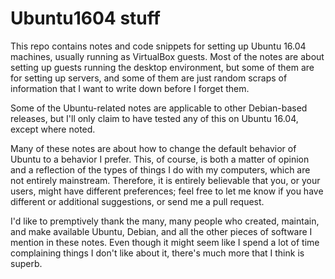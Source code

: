 # Ubuntu1604 stuff

This repo contains notes and code snippets for setting
up Ubuntu 16.04 machines, usually running as VirtualBox
guests.
Most of
the notes are about setting up guests running the desktop
environment, but some of them are for setting up servers,
and some of them are just random scraps of information
that I want to write down before I forget them.

Some of the Ubuntu-related notes are applicable to other
Debian-based releases, but I'll only claim to have tested
any of this on Ubuntu 16.04, except where noted.

Many of these notes are about how to change the default
behavior of Ubuntu to a behavior I prefer.
This, of course, is both a matter of opinion and a reflection
of the types of things I do with my computers, which are
not entirely mainstream.
Therefore, it is entirely believable that you, or your users,
might have different preferences; feel free to let
me know if you have different or additional suggestions,
or send me a pull request.

I'd like to premptively thank the many, many people who
created, maintain, and make available
Ubuntu, Debian, and all the other pieces of software I mention
in these notes.  Even though it might seem like I spend a lot
of time complaining things I don't like about it, there's
much more that I think is superb.
